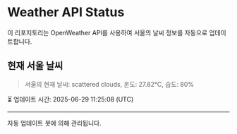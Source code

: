 
# Weather API Status

이 리포지토리는 OpenWeather API를 사용하여 서울의 날씨 정보를 자동으로 업데이트합니다.

## 현재 서울 날씨
> 서울의 현재 날씨: scattered clouds, 온도: 27.82°C, 습도: 80%

⏳ 업데이트 시간: 2025-06-29 11:25:08 (UTC)

---
자동 업데이트 봇에 의해 관리됩니다.
